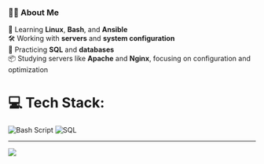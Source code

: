 ### 👨‍💻 About Me

🚀 Learning **Linux**, **Bash**, and **Ansible**  
🛠️ Working with **servers** and **system configuration**  
🧠 Practicing **SQL** and **databases**  
📦 Studying servers like **Apache** and **Nginx**, focusing on configuration and optimization  

# 💻 Tech Stack:
![Bash Script](https://img.shields.io/badge/bash_script-%23121011.svg?style=for-the-badge&logo=gnu-bash&logoColor=white)
![SQL](https://img.shields.io/badge/SQL-%23007ACC.svg?style=for-the-badge&logo=postgresql&logoColor=white)

---
[![](https://visitcount.itsvg.in/api?id=TechIL21&icon=0&color=11)](https://visitcount.itsvg.in)

